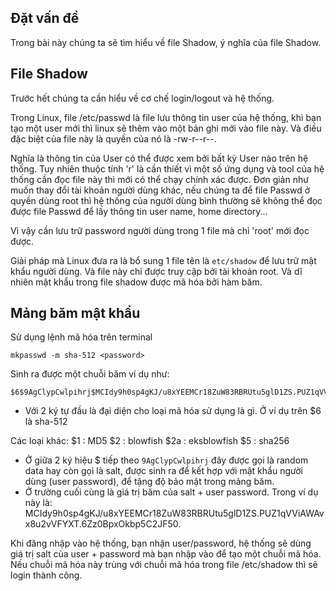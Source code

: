 ## Đặt vấn đề

Trong bài này chúng ta sẽ tìm hiểu về file Shadow, ý nghĩa của file Shadow.

## File Shadow

Trước hết chúng ta cần hiểu về cơ chế login/logout và hệ thống. 

Trong Linux, file /etc/passwd là file lưu thông tin user của hệ thống, khi bạn tạo một user mới thì linux sẽ thêm vào một bản ghi mới vào file này. Và điều đặc biệt của file này là quyền của nó là -rw-r--r--. 

Nghĩa là thông tin của User có thể được xem bởi bất kỳ User nào trên hệ thống. Tuy nhiên thuộc tính 'r' là cần thiết vì một số ứng dụng và tool của hệ thống cần đọc file này thì mới có thể chạy chính xác được. Đơn giản như muốn thay đổi tài khoản người dùng khác, nếu chúng ta để file Passwd ở quyền dùng root thì hệ thống của người dùng bình thường sẽ không thể đọc được file Passwd để lấy thông tin user name, home directory...

Vì vậy cần lưu trữ password người dùng trong 1 file mà chỉ 'root' mới đọc được. 

Giải pháp mà Linux đưa ra là bổ sung 1 file tên là `etc/shadow` để lưu trữ mật khẩu người dùng. Và file này chỉ được truy cập bởi tài khoản root. Và dĩ nhiên mật khẩu trong file shadow được mã hóa bởi hàm băm.

## Mảng băm mật khẩu

Sử dụng lệnh mã hóa trên terminal
```
mkpasswd -m sha-512 <password>
```
Sinh ra được một chuỗi băm ví dụ như:
```
$6$9AgClypCwlpihrj$MCIdy9h0sp4gKJ/u8xYEEMCr18ZuW83RBRUtu5glD1ZS.PUZ1qVViAWAvx8u2vVFYXT.6Zz0BpxOkbp5C2JF50
```
* Với 2 ký tự đầu là đại diện cho loại mã hóa sử dụng là gì. Ở ví dụ trên $6 là sha-512

Các loại khác:
$1 : MD5
$2 : blowfish
$2a : eksblowfish
$5 : sha256

* Ở giữa 2 ký hiệu $ tiếp theo `9AgClypCwlpihrj` đây được gọi là random data hay còn gọi là salt, được sinh ra để kết hợp với mật khẩu người dùng (user password), để tặng độ bảo mật trong mảng băm.
* Ở trường cuối cùng là giá trị băm của salt + user password. Trong ví dụ này là: MCIdy9h0sp4gKJ/u8xYEEMCr18ZuW83RBRUtu5glD1ZS.PUZ1qVViAWAvx8u2vVFYXT.6Zz0BpxOkbp5C2JF50.

Khi đăng nhập vào hệ thống, bạn nhận user/password, hệ thống sẽ dùng giá trị salt của user + password mà bạn nhập vào để tạo một chuỗi mã hóa. Nếu chuỗi mã hóa này trùng với chuỗi mã hóa trong file /etc/shadow thì sẽ login thành công.


